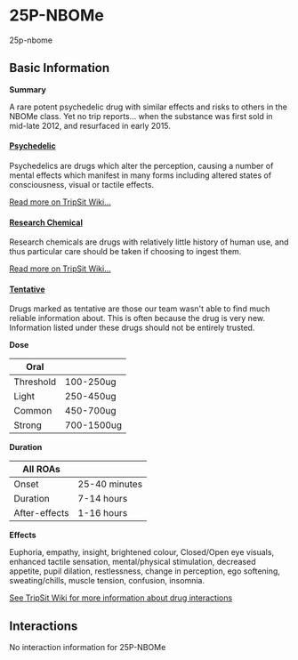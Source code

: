 # 25P-NBOMe

25p-nbome

## Basic Information

**Summary**

A rare potent psychedelic drug with similar effects and risks to others in the NBOMe class. Yet no trip reports... when the substance was first sold in mid-late 2012, and resurfaced in early 2015.

#### [Psychedelic](/category/psychedelic)

Psychedelics are drugs which alter the perception, causing a number of mental effects which manifest in many forms including altered states of consciousness, visual or tactile effects.

[Read more on TripSit Wiki...](#{category.wiki})

#### [Research Chemical](/category/research-chemical)

Research chemicals are drugs with relatively little history of human use, and thus particular care should be taken if choosing to ingest them.

[Read more on TripSit Wiki...](#{category.wiki})

#### [Tentative](/category/tentative)

Drugs marked as tentative are those our team wasn't able to find much reliable information about. This is often because the drug is very new. Information listed under these drugs should not be entirely trusted.

**Dose**

| Oral      |            |
| --------- | ---------- |
| Threshold | 100-250ug  |
| Light     | 250-450ug  |
| Common    | 450-700ug  |
| Strong    | 700-1500ug |

**Duration**

| All ROAs      |               |
| ------------- | ------------- |
| Onset         | 25-40 minutes |
| Duration      | 7-14 hours    |
| After-effects | 1-16 hours    |

**Effects**

Euphoria, empathy, insight, brightened colour, Closed/Open eye visuals, enhanced tactile sensation, mental/physical stimulation, decreased appetite, pupil dilation, restlessness, change in perception, ego softening, sweating/chills, muscle tension, confusion, insomnia.

[See TripSit Wiki for more information about drug interactions](http://combo.tripsit.me/)

## Interactions

No interaction information for 25P-NBOMe